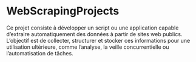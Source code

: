 # WebScrapingProjects
Ce projet consiste à développer un script ou une application capable d’extraire automatiquement des données à partir de sites web publics. L’objectif est de collecter, structurer et stocker ces informations pour une utilisation ultérieure, comme l’analyse, la veille concurrentielle ou l’automatisation de tâches.
